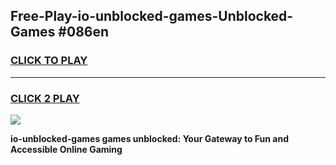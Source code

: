 
## Free-Play-io-unblocked-games-Unblocked-Games #086en
<h3>
<a href="https://news.freeplayer.one?title=io-unblocked-games&ref=8M">CLICK TO PLAY</a></h3>
<hr>

<h3>
<a href="https://news.freeplayer.one?title=io-unblocked-games&ref=8M">CLICK 2 PLAY</a>
  
</h3>

<a href="https://news.freeplayer.one?title=io-unblocked-games&ref=8M"><img src="https://clearcache.store/games.png"></a>


**io-unblocked-games games unblocked: Your Gateway to Fun and Accessible Online Gaming**
